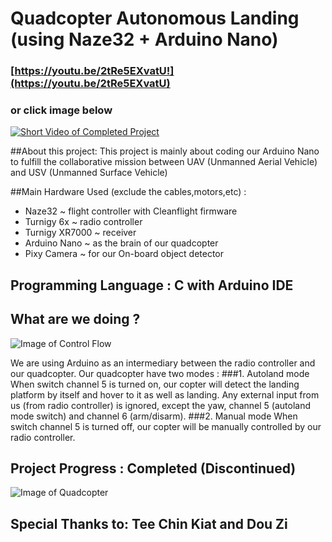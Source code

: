 # Quadcopter Autonomous Landing (using Naze32 + Arduino Nano)
### [https://youtu.be/2tRe5EXvatU!](https://youtu.be/2tRe5EXvatU)
### or click image below
[![Short Video of Completed Project](https://s24.postimg.org/8t7vgq5h1/Quadcopter.png)](https://youtu.be/2tRe5EXvatU)

##About this project:
This project is mainly about coding our Arduino Nano to fulfill the collaborative mission between UAV (Unmanned Aerial Vehicle) and USV (Unmanned Surface Vehicle)

##Main Hardware Used (exclude the cables,motors,etc) :
- Naze32 ~ flight controller with Cleanflight firmware
- Turnigy 6x ~ radio controller
- Turnigy XR7000 ~ receiver
- Arduino Nano ~ as the brain of our quadcopter
- Pixy Camera ~ for our On-board object detector

## Programming Language : C with Arduino IDE
## What are we doing ? 
![Image of Control Flow](https://s27.postimg.org/3kijrw32b/test.jpg)

We are using Arduino as an intermediary between the radio controller and our quadcopter. 
Our quadcopter have two modes :
###1. Autoland mode
When switch channel 5 is turned on, our copter will detect the landing platform by itself and hover to it as well as landing. Any external input from us (from radio controller) is ignored, except the yaw, channel 5 (autoland mode switch) and channel 6 (arm/disarm).
###2. Manual mode
When switch channel 5 is turned off, our copter will be manually controlled by our radio controller.

## Project Progress : Completed (Discontinued)
![Image of Quadcopter](https://s30.postimg.org/538aoekb5/20161105_172654.jpg)

## Special Thanks to: Tee Chin Kiat and Dou Zi

